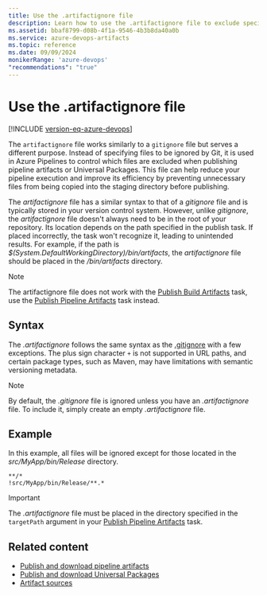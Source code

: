```yaml
---
title: Use the .artifactignore file
description: Learn how to use the .artifactignore file to exclude specific files and folders when publishing artifacts in Azure Pipelines.
ms.assetid: bbaf8799-d08b-4f1a-9546-4b3b8da40a0b
ms.service: azure-devops-artifacts
ms.topic: reference
ms.date: 09/09/2024
monikerRange: 'azure-devops'
"recommendations": "true"
---
```


# Use the .artifactignore file

[!INCLUDE [version-eq-azure-devops](../../includes/version-eq-azure-devops.md)]

The `artifactignore` file works similarly to a `gitignore` file but serves a different purpose. Instead of specifying files to be ignored by Git, it is used in Azure Pipelines to control which files are excluded when publishing pipeline artifacts or Universal Packages. This file can help reduce your pipeline execution and improve its efficiency by preventing unnecessary files from being copied into the staging directory before publishing.

The *artifactignore* file has a similar syntax to that of a *gitignore* file and is typically stored in your version control system. However, unlike *gitignore*, the *artifactignore* file doesn't always need to be in the root of your repository. Its location depends on the path specified in the publish task. If placed incorrectly, the task won't recognize it, leading to unintended results. For example, if the path is *$(System.DefaultWorkingDirectory)/bin/artifacts*, the *artifactignore* file should be placed in the */bin/artifacts* directory.

> [!Note]
> The artifactignore file does not work with the [Publish Build Artifacts](/azure/devops/pipelines/tasks/reference/publish-build-artifacts-v1) task, use the [Publish Pipeline Artifacts](/azure/devops/pipelines/tasks/reference/publish-pipeline-artifact-v1) task instead.

## Syntax

The *.artifactignore* follows the same syntax as the [.gitignore](https://git-scm.com/docs/gitignore) with a few exceptions. The plus sign character `+` is not supported in URL paths, and certain package types, such as Maven, may have limitations with semantic versioning metadata.

> [!Note]
> By default, the *.gitignore* file is ignored unless you have an *.artifactignore* file. To include it, simply create an empty *.artifactignore* file.

## Example

In this example, all files will be ignored except for those located in the *src/MyApp/bin/Release* directory.

```artifactignore
**/*
!src/MyApp/bin/Release/**.*
```

> [!IMPORTANT]
> The *.artifactignore* file must be placed in the directory specified in the `targetPath` argument in your [Publish Pipeline Artifacts](/azure/devops/pipelines/tasks/reference/publish-pipeline-artifact-v1) task.

## Related content

- [Publish and download pipeline artifacts](../../pipelines/artifacts/pipeline-artifacts.md)
- [Publish and download Universal Packages](../../pipelines/artifacts/universal-packages.md)
- [Artifact sources](../../pipelines/release/artifacts.md)

